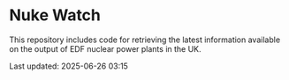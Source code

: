 # Nuke Watch

This repository includes code for retrieving the latest information available on the output of EDF nuclear power plants in the UK.

Last updated: 2025-06-26 03:15